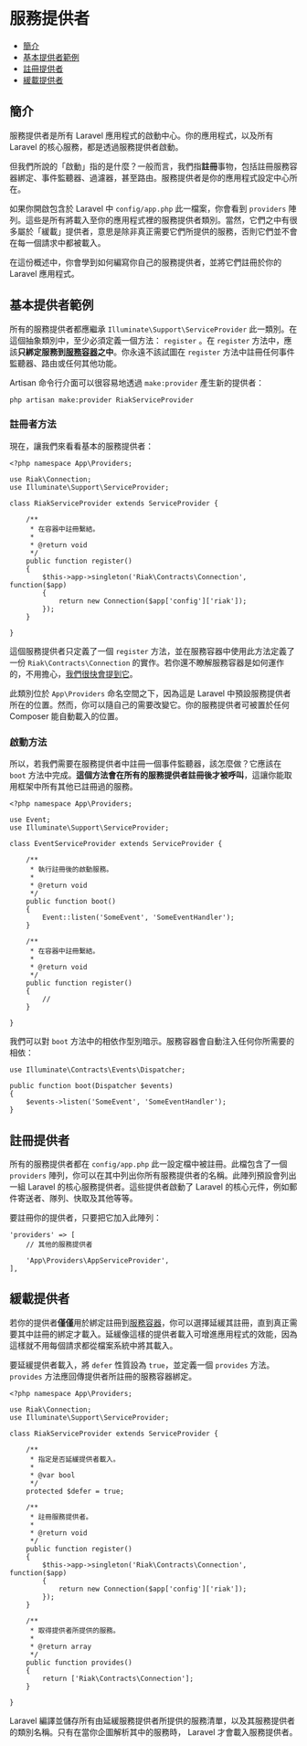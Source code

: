 # 服務提供者

- [簡介](#introduction)
- [基本提供者範例](#basic-provider-example)
- [註冊提供者](#registering-providers)
- [緩載提供者](#deferred-providers)

<a name="introduction"></a>
## 簡介

服務提供者是所有 Laravel 應用程式的啟動中心。你的應用程式，以及所有 Laravel 的核心服務，都是透過服務提供者啟動。

但我們所說的「啟動」指的是什麼？一般而言，我們指**註冊**事物，包括註冊服務容器綁定、事件監聽器、過濾器，甚至路由。服務提供者是你的應用程式設定中心所在。

如果你開啟包含於 Laravel 中 `config/app.php` 此一檔案，你會看到 `providers` 陣列。這些是所有將載入至你的應用程式裡的服務提供者類別。當然，它們之中有很多屬於「緩載」提供者，意思是除非真正需要它們所提供的服務，否則它們並不會在每一個請求中都被載入。

在這份概述中，你會學到如何編寫你自己的服務提供者，並將它們註冊於你的 Laravel 應用程式。

<a name="basic-provider-example"></a>
## 基本提供者範例

所有的服務提供者都應繼承 `Illuminate\Support\ServiceProvider` 此一類別。在這個抽象類別中，至少必須定義一個方法： `register` 。在 `register` 方法中，應該**只綁定服務到[服務容器](/docs/5.0/container)之中**。你永遠不該試圖在 `register` 方法中註冊任何事件監聽器、路由或任何其他功能。

Artisan 命令行介面可以很容易地透過 `make:provider` 產生新的提供者：

	php artisan make:provider RiakServiceProvider

### 註冊者方法

現在，讓我們來看看基本的服務提供者：

	<?php namespace App\Providers;

	use Riak\Connection;
	use Illuminate\Support\ServiceProvider;

	class RiakServiceProvider extends ServiceProvider {

		/**
		 * 在容器中註冊繫結。
		 *
		 * @return void
		 */
		public function register()
		{
			$this->app->singleton('Riak\Contracts\Connection', function($app)
			{
				return new Connection($app['config']['riak']);
			});
		}

	}

這個服務提供者只定義了一個 `register` 方法，並在服務容器中使用此方法定義了一份 `Riak\Contracts\Connection` 的實作。若你還不瞭解服務容器是如何運作的，不用擔心，[我們很快會提到它](/docs/5.0/container)。

此類別位於 `App\Providers` 命名空間之下，因為這是 Laravel 中預設服務提供者所在的位置。然而，你可以隨自己的需要改變它。你的服務提供者可被置於任何 Composer 能自動載入的位置。

### 啟動方法

所以，若我們需要在服務提供者中註冊一個事件監聽器，該怎麼做？它應該在 `boot` 方法中完成。**這個方法會在所有的服務提供者註冊後才被呼叫**，這讓你能取用框架中所有其他已註冊過的服務。

	<?php namespace App\Providers;

	use Event;
	use Illuminate\Support\ServiceProvider;

	class EventServiceProvider extends ServiceProvider {

		/**
		 * 執行註冊後的啟動服務。
		 *
		 * @return void
		 */
		public function boot()
		{
			Event::listen('SomeEvent', 'SomeEventHandler');
		}

		/**
		 * 在容器中註冊繫結。
		 *
		 * @return void
		 */
		public function register()
		{
			//
		}

	}

我們可以對 `boot` 方法中的相依作型別暗示。服務容器會自動注入任何你所需要的相依：

	use Illuminate\Contracts\Events\Dispatcher;

	public function boot(Dispatcher $events)
	{
		$events->listen('SomeEvent', 'SomeEventHandler');
	}

<a name="registering-providers"></a>
## 註冊提供者

所有的服務提供者都在 `config/app.php` 此一設定檔中被註冊。此檔包含了一個 `providers` 陣列，你可以在其中列出你所有服務提供者的名稱。此陣列預設會列出一組 Laravel 的核心服務提供者。這些提供者啟動了 Laravel 的核心元件，例如郵件寄送者、隊列、快取及其他等等。

要註冊你的提供者，只要把它加入此陣列：

	'providers' => [
		// 其他的服務提供者

		'App\Providers\AppServiceProvider',
	],

<a name="deferred-providers"></a>
## 緩載提供者

若你的提供者**僅僅**用於綁定註冊到[服務容器](/docs/5.0/container)，你可以選擇延緩其註冊，直到真正需要其中註冊的綁定才載入。延緩像這樣的提供者載入可增進應用程式的效能，因為這樣就不用每個請求都從檔案系統中將其載入。

要延緩提供者載入，將 `defer` 性質設為 `true`，並定義一個 `provides` 方法。 `provides` 方法應回傳提供者所註冊的服務容器綁定。

	<?php namespace App\Providers;

	use Riak\Connection;
	use Illuminate\Support\ServiceProvider;

	class RiakServiceProvider extends ServiceProvider {

		/**
		 * 指定是否延緩提供者載入。
		 *
		 * @var bool
		 */
		protected $defer = true;

		/**
		 * 註冊服務提供者。
		 *
		 * @return void
		 */
		public function register()
		{
			$this->app->singleton('Riak\Contracts\Connection', function($app)
			{
				return new Connection($app['config']['riak']);
			});
		}

		/**
		 * 取得提供者所提供的服務。
		 *
		 * @return array
		 */
		public function provides()
		{
			return ['Riak\Contracts\Connection'];
		}

	}

Laravel 編譯並儲存所有由延緩服務提供者所提供的服務清單，以及其服務提供者的類別名稱。只有在當你企圖解析其中的服務時， Laravel 才會載入服務提供者。
